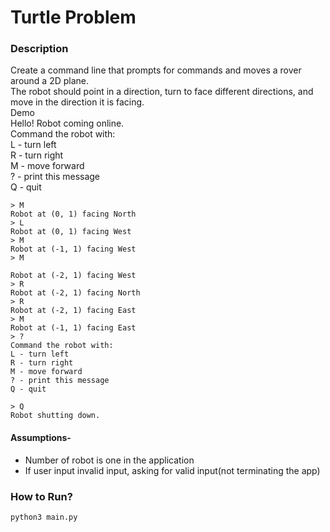 # Turtle Problem

### Description
Create a command line that prompts for commands and moves a rover around a 2D
plane.<br>
The robot should point in a direction, turn to face different directions, and move in the
direction it is facing.<br>
Demo<br>
Hello! Robot coming online.<br>
Command the robot with:<br>
L - turn left<br>
R - turn right<br>
M - move forward<br>
? - print this message<br>
Q - quit<br>
```
> M
Robot at (0, 1) facing North
> L
Robot at (0, 1) facing West
> M
Robot at (-1, 1) facing West
> M

Robot at (-2, 1) facing West
> R
Robot at (-2, 1) facing North
> R
Robot at (-2, 1) facing East
> M
Robot at (-1, 1) facing East
> ?
Command the robot with:
L - turn left
R - turn right
M - move forward
? - print this message
Q - quit

> Q
Robot shutting down.
```

#### Assumptions-
- Number of robot is one in the application
- If user input invalid input, asking for valid input(not terminating the app)


### How to Run?
```
python3 main.py
```
 
